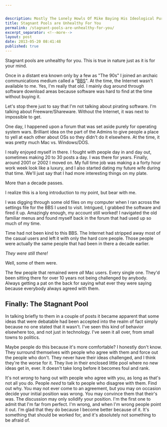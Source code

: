 ```yaml
---


description: Mostly The Lonely Howls Of Mike Baying His Ideological Purity At The Moon
title: Stagnant Pools are Unhealthy For You
permalink: /stagnant-pools-are-unhealthy-for-you/
excerpt_separator: <!--more-->
layout: post
date: 2013-05-20 08:41:48
published: true
---
```



Stagnant pools are unhealthy for you. This is true in nature just as it is for your mind.

Once in a distant era known only by a few as "The 90s" I joined an archaic communications medium called a "[BBS](http://en.wikipedia.org/wiki/Bulletin_board_system)". At the time, the Internet wasn't available to me. Yes, I'm really that old. I mainly dug around through software download areas because software was hard to find at the time without buying it.

<!--more-->

Let's stop there just to say that I'm not talking about pirating software. I'm talking about Freeware/Shareware. Without the Internet, it was next to impossible to get.

One day, I happened upon a forum that was set aside purely for operating system wars. Brilliant idea on the part of the Admins to give people a place to yell at each other about OSs so they didn't do it elsewhere. At the time, it was pretty much Mac vs. Windows/DOS.

I really enjoyed myself in there. I fought with people day in and day out, sometimes making 20 to 30 posts a day. I was there for years. Finally, around 2001 or 2002 I moved on. My full time job was making a a forty hour work week look like a luxury, and I also started dating my future wife during that time. We'll just say that I had more interesting things on my plate.

More than a decade passes.

I realize this is a long introduction to my point, but bear with me.

I was digging through some old files on my computer when I ran across the settings file for the BBS I used to visit. Intrigued, I grabbed the software and fired it up. Amazingly enough, my account still worked! I navigated the old familiar menus and found myself back in the forum that had used up so much of my time.

Time had not been kind to this BBS. The Internet had stripped away most of the casual users and left it with only the hard core people. Those people were actually the same people that had been in there a decade earlier.

_They were still there!_

Well, some of them were.

The few people that remained were _all_ Mac users. Every single one. They'd been sitting there for over 10 years not being challenged by anybody. Always getting a pat on the back for saying what ever they were saying because everybody always agreed with them.

## Finally: The Stagnant Pool

In talking briefly to them in a couple of posts it became apparent that some ideas that were debatable had been accepted into the realm of fact simply because no one stated that it wasn't. I've seen this kind of behavior elsewhere too, and not just in technology. I've seen it all over, from small towns to politics.

Maybe people do this because it's more comfortable? I honestly don't know. They surround themselves with people who agree with them and force out the people who don't. They never have their ideas challenged, and I think they're the worse for it. They live in their enclosed little pool where no new ideas get in, ever. It doesn't take long before it becomes foul and rank.

It's not _wrong_ to hang out with people who agree with you, as long as that's not all you do. People _need_ to talk to people who disagree with them. Find out why. You may not ever come to an agreement, but you may on occasion decide your initial position was wrong. You may convince them that their's was. The discussion may only solidify your position. I'm the first one to admit that I'm far from perfect. I'm wrong, and when I'm wrong people point it out. I'm glad that they do because I become better because of it. It's something that should be worked for, and it's absolutely not something to be afraid of.

